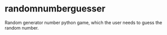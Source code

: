 # randomnumberguesser
Random generator number python game, which the user needs to guess the random number.
